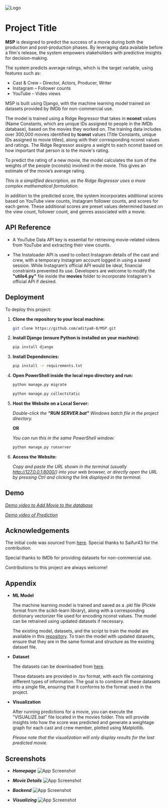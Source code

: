 ![Logo](https://github.com/aditya8-8/MSP/blob/main/SCREENSHOTS/Logo.png?raw=true)
# Project Title

**MSP** is designed to predict the success of a movie during both the production and post-production phases. By leveraging data available before a film's release, the system empowers stakeholders with predictive insights for decision-making.

The system predicts average ratings, which is the target variable, using features such as:

- Cast & Crew – Director, Actors, Producer, Writer
- Instagram – Follower counts
- YouTube – Video views

MSP is built using Django, with the machine learning model trained on datasets provided by IMDb for non-commercial use.

The model is trained using a Ridge Regressor that takes in **nconst** values (Name Constants, which are unique IDs assigned to people in the IMDb database), based on the movies they worked on. The training data includes over 300,000 movies identified by **tconst** values (Title Constants, unique IDs assigned to movie titles), along with their corresponding nconst values and ratings. The Ridge Regressor assigns a weight to each nconst based on how important that person is to the movie's rating.

To predict the rating of a new movie, the model calculates the sum of the weights of the people (nconsts) involved in the movie. This gives an estimate of the movie’s average rating. 

*This is a simplified description, as the Ridge Regressor uses a more complex mathematical formulation.*

In addition to the predicted score, the system incorporates additional scores based on YouTube view counts, Instagram follower counts, and scores for each genre. These additional scores are preset values determined based on the view count, follower count, and genres associated with a movie.

## API Reference

- A YouTube Data API key is essential for retrieving movie-related videos from YouTube and extracting their view counts.

- The Instaloader API is used to collect Instagram details of the cast and crew, with a temporary Instagram account logged in using a saved session. While Instagram’s official API would be ideal, financial constraints prevented its use. Developers are welcome to modify the **"utils4.py"** file inside the **movies** folder to incorporate Instagram's official API if desired.

## Deployment

To deploy this project:

1. **Clone the repository to your local machine:**

    ```bash
    git clone https://github.com/aditya8-8/MSP.git
    ```

2. **Install Django (ensure Python is installed on your machine):**

    ```bash
    pip install django
    ```

3. **Install Dependencies:**

    ```bash
    pip install -r requirements.txt
    ```

4. **Open PowerShell inside the local repo directory and run:**

    ```bash
    python manage.py migrate
    ```
    
    ```bash
    python manage.py collectstatic
    ```

5. **Host the Website on a Local Server:**
    
    *Double-click the **"RUN SERVER.bat"** Windows batch file in the project directory.*
    
    **OR**
    
    *You can run this in the same PowerShell window:*

    ```bash
    python manage.py runserver
    ```

6. **Access the Website:**
    
    *Copy and paste the URL shown in the terminal (usually http://127.0.0.1:8000/) into your web browser, or directly open the URL by pressing Ctrl and clicking the link displayed in the terminal.*

## Demo

[*Demo video to Add Movie to the database*](https://raw.githubusercontent.com/aditya8-8/MSP/main/DEMO/Add%20Movie.mp4)

[*Demo video of Prediction*](https://raw.githubusercontent.com/aditya8-8/MSP/main/DEMO/Predict.mp4)

## Acknowledgements

The initial code was sourced from [here](https://github.com/Saifur43/Movie-Success-Prediction). Special thanks to Saifur43 for the contribution.

Special thanks to IMDb for providing datasets for non-commercial use.

Contributions to this project are always welcome!

## Appendix

- **ML Model**
    
    The machine learning model is trained and saved as a .pkl file (Pickle format from the scikit-learn library), along with a corresponding dictionary vectorizer file used for encoding nconst values. The model can be retrained using updated datasets if necessary.

    The existing model, datasets, and the script to train the model are available in this [repository](https://github.com/aditya8-8/MSP/tree/main/ML%20Model). To train the model with updated datasets, ensure that they are in the same format and structure as the existing dataset file.

- **Dataset**

    The datasets can be downloaded from [here](https://developer.imdb.com/non-commercial-datasets/).

    These datasets are provided in .tsv format, with each file containing different types of information. The goal is to combine all these datasets into a single file, ensuring that it conforms to the format used in the project.

- **Visualization**

    After running predictions for a movie, you can execute the "VISUALIZE.bat" file located in the movies folder. This will provide insights into how the score was predicted and generate a weightage graph for each cast and crew member, plotted using Matplotlib.

    *Please note that the visualization will only display results for the last predicted movie.*

## Screenshots

- ***Homepage***
![App Screenshot](https://github.com/aditya8-8/MSP/blob/main/SCREENSHOTS/Homepage.png?raw=true)

- ***Movie Details***
![App Screenshot](https://github.com/aditya8-8/MSP/blob/main/SCREENSHOTS/Details.png?raw=true)

- ***Backend***
![App Screenshot](https://github.com/aditya8-8/MSP/blob/main/SCREENSHOTS/Backend.png?raw=true)

- ***Visualizing***
![App Screenshot](https://github.com/aditya8-8/MSP/blob/main/SCREENSHOTS/Visualising.png?raw=true)
